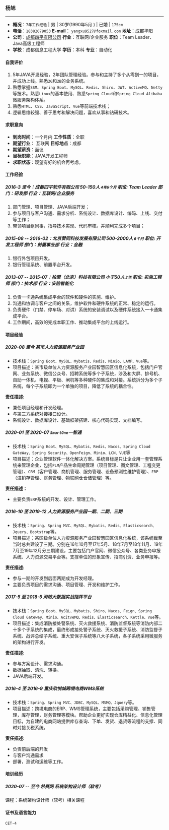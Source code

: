 ### 杨旭
-----
-  **概况**：`7年工作经验` | 男 | 30岁(1990年5月 )  | 已婚 | `175cm` 
-  **电话**：`18382079053`  **E-mail**： `yangxu9527@foxmail.com`    **地址**：成都华阳
- **公司**：[成都四平有限公司](http://www.sipingsoft.com)     **行业**：互联网/企业服务   **职位**：Team Leader、Java高级工程师
- **学校**：成都信息工程大学     **学历**：本科       **专业**：自动化

#### 自我评价
1. 5年JAVA开发经验，2年团队管理经验。参与和主持了多个从零到一的项目，并成功上线。熟悉`2G`和`2B`的业务系统。
2. 熟悉掌握`SSM`、`Spring Boot`、`MySQL`、`Redis`、`Shiro`、`JWT`、`ActiveMQ`、`Netty`等技术。熟悉`Linux`的基本使用、熟悉`Spring Cloud`和`Spring Cloud Alibaba`微服务架构体系。
3. 熟悉`HTML`、`CSS`、`JavaScript`、`Vue`等前端技术栈；
4. 逻辑思维较强、善于思考和解决问题，喜欢从事和钻研技术。

#### 求职意向
- **到岗时间**：一个月内                **工作性质**：全职
- **期望行业**： 互联网                   **目标地点**：成都
- **期望薪资**：面议
- **目标职能**：JAVA开发工程师
- **求职状态**：观望有好的机会再考虑。

#### 工作经验
##### 2016-3 至今：成都四平软件有限公司 50-150人 `4年6个月`  职位: Team Leader  部门：研发部  行业：互联网/企业服务
1. 部门管理、项目管理、JAVA后端开发；
2. 参与项目与客户沟通、需求分析、系统设计、数据库设计、编码、上线、交付等工作；
3. 带领项目组同事，指导技术实现、代码审核。并顺利完成多个项目；

##### 2015-08 -- 2016-02：北京赞同科技发展有限公司 500-2000人 `6个月` 职位: 开发工程师 部门：前置事业部 行业：金融
1. 银行外包项目开发。
2. 银行管理系统、前置平台开发。

##### 2013-07 -- 2015-07：柏盟（北京）科技有限公司  小于50人 `2年` 职位: 实施工程师 部门：技术部 行业：安防智能化
1. 负责一卡通系统集成平台的软件和硬件的实施、维护。 
2. 沟通和协调与客户之间的关系，维护软件和硬件系统的正常、稳定的运行。
3. 负责硬件（门禁、停车场、对讲）系统的安装调试以及硬件系统接入一卡通集成平台。
4.  工作期间，高效的完成本职工作、推动集成平台的上线运行。

#### 项目经验
##### 2020-08 至今 某市人力资源服务产业园
- 技术栈：`Spring Boot、MySQL、Mybatis、Redis、Minio、LAMP、Vue`等。
- 项目描述：某市级单位人力资源服务产业园智慧园区信息化系统，包括门户官网、业务系统、微信公众号、招聘系统等多个子系统，涉及和大屏、排号机、自助一体机、电视、平板、闸机等多种硬件的集成和对接。系统拆分为多个子系统，每个子系统即为一个单独的项目，降低了系统的耦合性。

**责任描述**:

- 兼任项目经理和开发经理。
- 与第三方系统对接接口设计。
- 系统设计、数据库设计、基础框架搭建、核心代码实现、文档编写。

##### 2020-01 至 2020-07 `SmartOne`一智通
- 技术栈：`Spring Boot、MySQL、Mybatis、Redis、Nacos、Spring Cloud GateWay、Spring Security、OpenFeign、Minio、LCN、VUE`等
- 项目描述：企业管理软件一体化解决方案。系统目标是只让企业用一套管理系统来管理企业，包括`PLM`产品生命周期管理（项目管理、图文管理、工程变更管理）、`CRM`（客户管理、商机管理、服务管理、设备预测性维护管理）、`ERP`（进销存管理、财务管理、物联网仓仓储管理）等。

**责任描述：**

- 主要负责`ERP`系统的开发、设计、管理工作。

##### 2016-10 至 2019-12 人力资源服务产业园一期、二期、三期

- 技术栈：`Spring、Spring MVC、MySQL、Mybatis、Redis、Elasticsearch、Jquery、Bootstrap`等。
- 项目描述：某区级单位人力资源服务产业园智慧园区信息化系统，该系统截至当时总共建设了三期。分别在16年10月至17年5月、18年7月至18年11月、19年7月至19年12月分三期建设，主要包括门户官网、微信公众号、各类业务申报系统、人力资源交易平台等。支撑单位的形象宣传、招商引资、业务申报等。

**责任描述**:

- 参与一期的开发到后面两期成为开发经理。
- 主要负责项目的需求沟通、项目管理、开发和维护工作。

##### 2017-5 至 2018-5 消防大数据实战指挥平台

- 技术栈：`Spring Boot、MySQL、Mybatis、Shiro、Nacos、Feign、Spring Cloud Gateway、Minio、AcitveMQ、Redis、Elasticsearch、Kettle、Vue`等。
- 项目描述：集成消防接处警系统、灭火救援系统、消防监督系统等消防内部二十多个子系统的集成，最终形成接处警子系统、灭火救援子系统、消防监督子系统、战评总结子系统、重大安保子系统等八大子系统，各子系统采用微服务的架构进行开发。

**责任描述**:

- 参与方案设计、需求沟通。
- 数据抽取、清洗、转换。
- JAVA后端开发。

##### 2016-4 至 2016-9 重庆欣悦城跨境电商WMS系统

- 技术栈：`Spring、Spring MVC、JDBC、MySQL、MSMQ、Jquery`等。
- 项目描述：跨境电商的ERP、WMS管理系统，主要包括采购管理、销售管理，库存管理，财务管理等模块。帮助企业更好实现仓库精益化、信息化管理目标，为自建的电商网站提供库存查询、下单、发货、退货等流程的支撑、同时对接关税系统。

**责任描述**:

- 负责前后端的开发
- 与客户沟通需求
- 部署，测试和运维等工作。

#### 培训经历
##### 2020-07 -- 至今    希赛网  系统架构设计师（软考）
课程：系统架构设计师（软考）相关课程

#### 证书及语言能力
`CET-4`